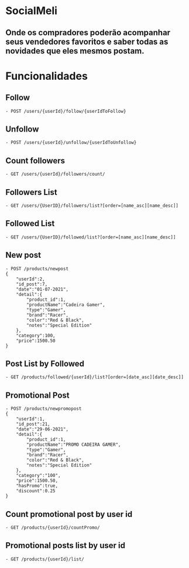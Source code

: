 # SocialMeli 
## Onde os compradores poderão acompanhar seus vendedores favoritos e saber todas as novidades que eles mesmos postam.

# Funcionalidades
## Follow
    - POST /users/{userId}/follow/{userIdToFollow}
## Unfollow
    - POST /users/{userId}/unfollow/{userIdToUnfollow}
## Count followers
    - GET /users/{userId}/followers/count/
## Followers List
    - GET /users/{UserID}/followers/list?[order=[name_asc][name_desc]]
## Followed List
    - GET /users/{UserID}/followed/list?[order=[name_asc][name_desc]]
## New post
    - POST /products/newpost
    {
        "userId":2,
        "id_post":7,
        "date":"01-07-2021",
        "detail":{
            "product_id":1,
            "productName":"Cadeira Gamer",
            "type":"Gamer",
            "brand":"Racer",
            "color":"Red & Black",
            "notes":"Special Edition"
        },
        "category":100,
        "price":1500.50
    }
## Post List by Followed 
    - GET /products/followed/{userId}/list?[order=[date_asc][date_desc]]

## Promotional Post
    - POST /products/newpromopost
    {
        "userId":1,
        "id_post":21,
        "date":"29-06-2021",
        "detail":{
            "product_id":1,
            "productName":"PROMO CADEIRA GAMER",
            "type":"Gamer",
            "brand":"Racer",
            "color":"Red & Black",
            "notes":"Special Edition"
        },
        "category":"100",
        "price":1500.50,
        "hasPromo":true,
        "discount":0.25
    }
## Count promotional post by user id
    - GET /products/{userId}/countPromo/
## Promotional posts list by user id
    - GET /products/{userId}/list/
